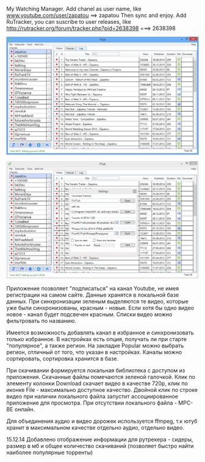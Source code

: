 ﻿My Watching Manager.
Add chanel as user name, like www.youtube.com/user/zapatou ==> zapatou
Then sync and enjoy.
Add RuTracker, you can suscribe to user releases, like http://rutracker.org/forum/tracker.php?pid=2638398 ===> 2638398

![Main Window](https://raw.githubusercontent.com/v0vc/Ytub/7b534e05c54b339c66787af53ecc7e3a3c50a605/Screens/main.png)

![Settings](https://raw.githubusercontent.com/v0vc/Ytub/7b534e05c54b339c66787af53ecc7e3a3c50a605/Screens/settings.png)

Приложение позволяет "подписаться" на канал Youtube, не имея регистрации на самом сайте. Данные хранятся в локальной базе данных. 
При синхронизации зеленым выделяются те видео, которые уже были синхронизованы, красным - новые. 
Если хотя бы одно видео новое - канал будет подсвечен красным. Списки видео можно фильтровать по названию.

Имеется возможность добавлять канал в избранное и синхронизовать только избранное.
В настройках есть опция, получать ли при старте "популярное", а также регион. На закладке Popular можно выбрать регион, отличный от того, что указан в настройках.
Каналы можно сортировать, сортировка хранится в базе.

При скачивании формируется локальная библиотека с доступом из приложения. Скачанные файлы помечаются зеленой галочкой. 
Клик по элементу колонки Download скачает видео в качестве 720р, клик по иконке File - максимально доступное качество.
Двойной клик по строке видео при наличии локального файла запустит ассоциированное приложение для просмотра. При отсутствии локального файла - MPC-BE онлайн.

Для объединения аудио и видео дорожек используется ffmpeg, т.к ютуб хранит в максимальном качестве отдельно аудио, отдельно видео.

15.12.14
Добавлено отображение информации для рутрекера - сидеры, размер в мб и общее количество скачиваний (позволяет быстро найти наиболее популярные торренты)